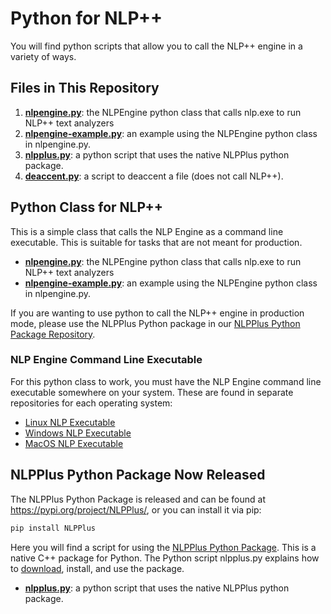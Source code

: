 # Python for NLP++

You will find python scripts that allow you to call the NLP++ engine in a variety of ways.

## Files in This Repository

1. **[nlpengine.py](https://github.com/VisualText/python/blob/main/nlpengine.py)**: the NLPEngine python class that calls nlp.exe to run NLP++ text analyzers
1. **[nlpengine-example.py](https://github.com/VisualText/python/blob/main/nlpengine-example.py)**: an example using the NLPEngine python class in nlpengine.py.
1. **[nlpplus.py](https://github.com/VisualText/python/blob/main/nlpplus.py)**: a python script that uses the native NLPPlus python package.
1. **[deaccent.py](https://github.com/VisualText/python/blob/main/deaccent.py)**: a script to deaccent a file (does not call NLP++).

## Python Class for NLP++

This is a simple class that calls the NLP Engine as a command line executable. This is suitable for tasks that are not meant for production.

- **[nlpengine.py](https://github.com/VisualText/python/blob/main/nlpengine.py)**: the NLPEngine python class that calls nlp.exe to run NLP++ text analyzers
- **[nlpengine-example.py](https://github.com/VisualText/python/blob/main/nlpengine-example.py)**: an example using the NLPEngine python class in nlpengine.py.

If you are wanting to use python to call the NLP++ engine in production mode, please use the NLPPlus Python package in our [NLPPlus Python Package Repository](https://github.com/VisualText/py-package-nlpengine).

### NLP Engine Command Line Executable
For this python class to work, you must have the NLP Engine command line executable somewhere on your system. These are found in separate repositories for each operating system:

* [Linux NLP Executable](https://github.com/VisualText/nlp-engine-linux)
* [Windows NLP Executable](https://github.com/VisualText/nlp-engine-windows)
* [MacOS NLP Executable](https://github.com/VisualText/nlp-engine-mac)

## NLPPlus Python Package Now Released

The NLPPlus Python Package is released and can be found at https://pypi.org/project/NLPPlus/, or you can install it via pip:

```python
pip install NLPPlus
```


Here you will find a script for using the [NLPPlus Python Package](https://github.com/VisualText/py-package-nlpengine). This is a native C++ package for Python. The Python script nlpplus.py explains how to [download](https://github.com/VisualText/py-package-nlpengine/releases/latest), install, and use the package.

- **[nlpplus.py](https://github.com/VisualText/python/blob/main/nlpplus.py)**: a python script that uses the native NLPPlus python package.

